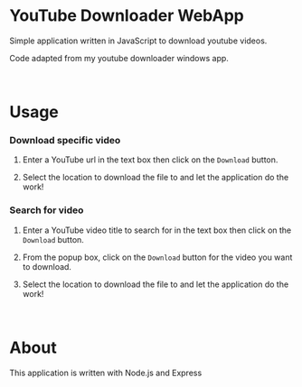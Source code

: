 # YouTube Downloader WebApp

Simple application written in JavaScript to download youtube videos.<br>

Code adapted from my youtube downloader windows app.

<br>

# Usage

<h3>Download specific video</h3>

1. Enter a YouTube url in the text box then click on the `Download` button.

2. Select the location to download the file to and let the application do the work!

<h3>Search for video</h3>

1. Enter a YouTube video title to search for in the text box then click on the `Download` button.

2. From the popup box, click on the `Download` button for the video you want to download.

3. Select the location to download the file to and let the application do the work!

<br>

# About

This application is written with Node.js and Express
